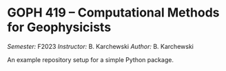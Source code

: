 # GOPH 419 – Computational Methods for Geophysicists

*Semester:* F2023
*Instructor:* B. Karchewski
*Author:* B. Karchewski

An example repository setup for a simple Python package.